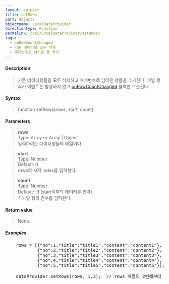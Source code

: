 ```yaml
---
layout: apipost
title: setRows
part: Objects
objectname: LocalDataProvider
directiontype: Function
permalink: /api/LocalDataProvider/setRows/
tags:
  - onRowCountChanged
  - 기존 데이터행 모두 삭제
  - 매개변수로 넘어온 행 추가
---
```



#### Description

> 기존 데이터행들을 모두 삭제하고 매개변수로 넘어온 행들을 추가한다. 개별 행 추가 이벤트는 발생하지 않고 [onRowCountChanged](/api/LocalDataProvider/onRowCountChanged/) 콜백만 호출된다.

#### Syntax

> function setRows(rows, start, count)

#### Parameters

> **rows**  
> Type: Array or Array \| Object  
> 입력하려는 데이터행들의 배열이다.  

> **start**  
> Type: Number  
> Default: 0  
> rows의 시작 index를 입력한다. 

> **count**  
> Type: Number  
> Default: -1 (start이후의 데이터를 입력)  
> 추가할 행의 건수를 입력한다.

#### Return value

> None.

##### Examples 

<pre class="prettyprint">
    rows = [{"no":1,"title":"title1","content":"content1"},
            {"no":2,"title":"title2","content":"content2"},
            {"no":3,"title":"title3","content":"content3"},
            {"no":4,"title":"title4","content":"content4"},
            {"no":5,"title":"title5","content":"content5"}];

    dataProvider.setRows(rows, 1,3);  // rows 배열의 2번째부터 4번째까지 3건을 입력한다.
</pre>

